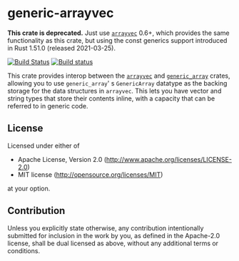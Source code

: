 # generic-arrayvec

**This crate is deprecated.** Just use [`arrayvec`](https://crates.io/crates/arrayvec) 0.6+, which provides the same
functionality as this crate, but using the const generics support introduced in Rust 1.51.0 (released 2021-03-25).

[![Build Status](https://travis-ci.org/Seeker14491/generic-arrayvec.svg?branch=master)](https://travis-ci.org/Seeker14491/generic-arrayvec)
[![Build status](https://ci.appveyor.com/api/projects/status/3bdv9mf81pftwkbh?svg=true)](https://ci.appveyor.com/project/Seeker14491/generic-arrayvec)

This crate provides interop between the [`arrayvec`](https://crates.io/crates/arrayvec)
and [`generic_array`](https://crates.io/crates/generic-array/) crates, allowing you to use `generic_array`'
s `GenericArray` datatype as the backing storage for the data structures in `arrayvec`. This lets you have vector and
string types that store their contents inline, with a capacity that can be referred to in generic code.

## License

Licensed under either of

- Apache License, Version 2.0
  (http://www.apache.org/licenses/LICENSE-2.0)
- MIT license
  (http://opensource.org/licenses/MIT)

at your option.

## Contribution

Unless you explicitly state otherwise, any contribution intentionally submitted for inclusion in the work by you, as
defined in the Apache-2.0 license, shall be dual licensed as above, without any additional terms or conditions.
